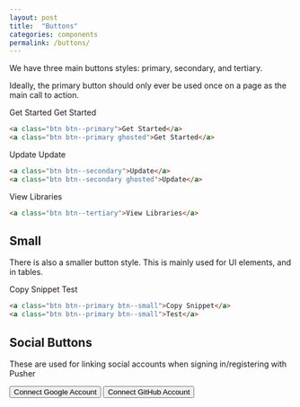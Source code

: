 ```yaml
---
layout: post
title:  "Buttons"
categories: components
permalink: /buttons/
---
```


We have three main buttons styles: primary, secondary, and tertiary.

Ideally, the primary button should only ever be used once on a page as the main call to action.
<div class="pattern">
  <a class="btn btn--primary">Get Started</a>
  <a class="btn btn--primary ghosted">Get Started</a>
</div>

``` html
<a class="btn btn--primary">Get Started</a>
<a class="btn btn--primary ghosted">Get Started</a>
```

<div class="pattern pattern--dark">
  <a class="btn btn--secondary">Update</a>
  <a class="btn btn--secondary ghosted">Update</a>
</div>

``` html
<a class="btn btn--secondary">Update</a>
<a class="btn btn--secondary ghosted">Update</a>
```

<div class="pattern pattern--dark">
  <a class="btn btn--tertiary">View Libraries</a>
</div>

``` html
<a class="btn btn--tertiary">View Libraries</a>
```

## Small
There is also a smaller button style. This is mainly used for UI elements, and in tables.

<div class="pattern pattern--dark">
  <a class="btn btn--primary btn--small">Copy Snippet</a>
<a class="btn btn--primary btn--small">Test</a>
</div>

``` html
<a class="btn btn--primary btn--small">Copy Snippet</a>
<a class="btn btn--primary btn--small">Test</a>
```

## Social Buttons
These are used for linking social accounts when signing in/registering with Pusher

<div class="pattern">
  <button class="btn btn--google">Connect Google Account</button>
  <button class="btn btn--github">Connect GitHub Account</button>
</div>
